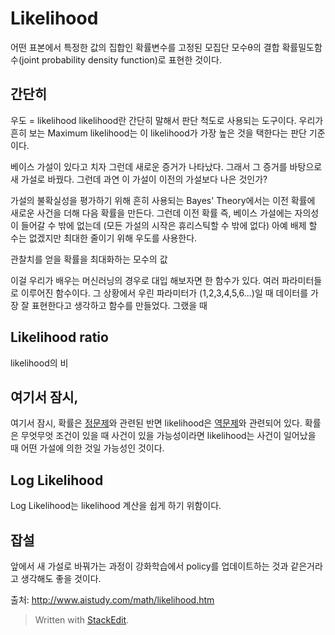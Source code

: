 
# Likelihood
어떤 표본에서 특정한 값의 집합인 확률변수를 고정된 모집단 모수θ의 결합 확률밀도함수(joint probability  density  function)로 표현한 것이다.

## 간단히
우도 = likelihood
likelihood란 간단히 말해서 판단 척도로 사용되는 도구이다.
우리가 흔히 보는 Maximum likelihood는 이 likelihood가 가장 높은 것을 택한다는 판단 기준이다.

베이스 가설이 있다고 치자 그런데 새로운 증거가 나타났다. 그래서 그 증거를 바탕으로 새 가설로 바꿨다. 그런데 과연 이 가설이 이전의 가설보다 나은 것인가? 

가설의 불확실성을 평가하기 위해 흔히 사용되는 Bayes' Theory에서는 이전 확률에 새로운 사건을 더해 다음 확률을 만든다. 그런데 이전 확률 즉, 베이스 가설에는 자의성이 들어갈 수 밖에 없는데 (모든 가설의 시작은 휴리스틱할 수 밖에 없다) 아예 배제 할 수는 없겠지만 최대한 줄이기 위해 우도를 사용한다. 

관찰치를 얻을 확률을 최대화하는 모수의 값 

이걸 우리가 배우는 머신러닝의 경우로 대입 해보자면 한 함수가 있다. 여러 파라미터들로 이루어진 함수이다. 그 상황에서 우린 파라미터가 (1,2,3,4,5,6...)일 때 데이터를 가장 잘 표현한다고 생각하고 함수를 만들었다. 그랬을 때 

## Likelihood ratio
likelihood의 비 

## 여기서 잠시,
여기서 잠시, 확률은 [정문제](https://terms.naver.com/entry.nhn?docId=393305&ref=y)와 관련된 반면 likelihood은 [역문제](https://terms.naver.com/entry.nhn?docId=395229&ref=y)와 관련되어 있다. 확률은 무엇무엇 조건이 있을 때 사건이 있을 가능성이라면 likelihood는 사건이 일어났을 때 어떤 가설에 의한 것일 가능성인 것이다.

## Log Likelihood
Log Likelihood는 likelihood 계산을 쉽게 하기 위함이다. 

## 잡설 
앞에서 새 가설로 바꿔가는 과정이 강화학습에서 policy를 업데이트하는 것과 같은거라고 생각해도 좋을 것이다.

출처: http://www.aistudy.com/math/likelihood.htm
> Written with [StackEdit](https://stackedit.io/).
<!--stackedit_data:
eyJoaXN0b3J5IjpbLTIwMjgxMDExNzgsLTcwODc5ODM4OSwtMT
M2MTc2NDY3OSwxMzIwMjE5MzU5LC0xNjg2NDkwNTg3LC0zNjg4
MTYzNjZdfQ==
-->